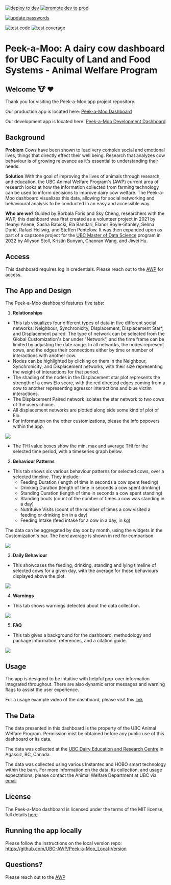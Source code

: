 <!-- badges: start -->
[![deploy to dev](https://github.com/UBC-AWP/Peek-a-Moo/actions/workflows/deploy.yml/badge.svg)](https://github.com/UBC-AWP/Peek-a-Moo/actions/workflows/deploy.yml) [![promote dev to prod](https://github.com/UBC-AWP/Peek-a-Moo/actions/workflows/prod-release.yml/badge.svg)](https://github.com/UBC-AWP/Peek-a-Moo/actions/workflows/prod-release.yml)

[![update passwords](https://github.com/UBC-AWP/Peek-a-Moo/actions/workflows/update-passwords.yml/badge.svg)](https://github.com/UBC-AWP/Peek-a-Moo/actions/workflows/update-passwords.yml)

[![test code](https://github.com/UBC-AWP/Peek-a-Moo/actions/workflows/test-code.yaml/badge.svg)](https://github.com/UBC-AWP/Peek-a-Moo/actions/workflows/test-code.yaml) [![test coverage](https://github.com/UBC-AWP/Peek-a-Moo/actions/workflows/test-coverage.yaml/badge.svg)](https://github.com/UBC-AWP/Peek-a-Moo/actions/workflows/test-coverage.yaml)
<!-- badges: end -->
# Peek-a-Moo: A dairy cow dashboard for UBC Faculty of Land and Food Systems - Animal Welfare Program

## Welcome :cow: :heart:

Thank you for visiting the Peek-a-Moo app project repository. 

Our production app is located here: [Peek-a-Moo Dashboard](https://peek-a-moo.herokuapp.com/)

Our development app is located here: [Peek-a-Moo Development Dashboard](https://peek-a-moo-dev.herokuapp.com/)

## Background
**Problem**
Cows have been shown to lead very complex social and emotional lives, things that directly effect their well being. Research that analyzes cow behaviour is of growing relevance as it's essential to understanding their needs. 

**Solution**
With the goal of improving the lives of animals through research, and education, the UBC Animal Welfare Program's (AWP) current area of research looks at how the information collected from farming technology can be used to inform decisions to improve dairy cow welfare. The Peek-a-Moo dashboard visualizes this data, allowing for social networking and behavioural analysis to be conducted in an easy and accessible way. 

**Who are we?**
Guided by Borbala Foris and Sky Cheng, researchers with the AWP, this dashboard was first created as a volunteer project in 2021 by Ifeanyi Anene, Sasha Babicki, Ela Bandari, Elanor Boyle-Stanley, Selma Durić, Rafael Hellwig, and Steffen Pentelow. It was then expanded upon as part of a capstone project for the [UBC Master of Data Science](https://masterdatascience.ubc.ca/) program in 2022 by Allyson Stoll, Kristin Bunyan, Chaoran Wang, and Jiwei Hu.

## Access

This dashboard requires log in credentials. Please reach out to the [AWP](https://awp.landfood.ubc.ca/) for access.

## The App and Design

The Peek-a-Moo dashboard features five tabs:

1. **Relationships**
  - This tab visualizes four different types of data in five different social networks: Neighbour, Synchronicity, Displacement, Displacement Star*, and Displacement paired. The type of network can be selected from the Global Customization's bar under "Network", and the time frame can be limited by adjusting the date range. In all networks, the nodes represent cows, and the edges their connections either by time or number of interactions with another cow.
  - Nodes can be highlighted by clicking on them in the Neighbour, Synchronicity, and Displacement networks, with their size representing the weight of interactions for that period.
  - The shading of the nodes in the Displacement star plot represents the strength of a cows Elo score, with the red directed edges coming from a cow to another representing agressor interactions and blue victim interactions.
  - The Displacement Paired network isolates the star network to two cows of the users choice.
  - All displacement networks are plotted along side some kind of plot of Elo.
  - For information on the other customizations, please the info popovers within the app.
  
![](docs/usage_examples/gifs/networks.gif)
  
  - The THI value boxes show the min, max and average THI for the selected time period, with a timeseries graph below.

2. **Behaviour Patterns**
- This tab shows six various behaviour patterns for selected cows, over a selected timeline. They include:
  - Feeding Duration (length of time in seconds a cow spent feeding)
  - Drinking Duration (length of time in seconds a cow spent drinking)
  - Standing Duration (length of time in seconds a cow spent standing)
  - Standing bouts (count of the number of times a cow was standing in a day)
  - Nutrituive Visits (count of the number of times a cow visited a feeding or drinking bin in a day)
  - Feeding Intake (feed intake for a cow in a day, in kg)

The data can be aggregated by day oor by month, using the widgets in the Customization's bar. The herd average is shown in red for comparison.

![](docs/usage_examples/gifs/behaviour.gif)

3. **Daily Behaviour**
- This showcases the feeding, drinking, standing and lying timeline of selected cows for a given day, with the average for those behaviours displayed above the plot.

![](docs/usage_examples/gifs/daily_behaviour.gif)

4. **Warnings**
- This tab shows warnings detected about the data collection.

![](docs/usage_examples/gifs/warnings.gif)

5. **FAQ**
- This tab gives a background for the dashboard, methodology and package information, references, and a citation guide.

![](docs/usage_examples/gifs/FAQ.gif)
## Usage

The app is designed to be intuitive with helpful pop-over information integrated throughout. There are also dynamic error messages and warning flags to assist the user experience.

For a usage example video of the dashboard, please visit this [link](https://www.youtube.com/watch?v=m35yaKY-6vw)

## The Data

The data presented in this dashboard is the property of the UBC Animal Welfare Program. Permission mist be obtained before any public use of this dashboard or its data. 

The data was collected at the [UBC Dairy Education and Research Centre](https://dairycentre.landfood.ubc.ca/) in Agassiz, BC, Canada.

The data was collected using various Instantec and HOBO smart technology within the barn. For more information on the data, its collection, and usage expectations, please contact the Animal Welfare Department at UBC via [email](mailto:animalwelfare@ubc.ca)

## License

The Peek-a-Moo dashboard is licensed under the terms of the MIT license, full details [here](https://github.com/UBC-AWP/Peek-a-Moo/blob/main/LICENSE)

## Running the app locally

Please follow the instructions on the local version repo: https://github.com/UBC-AWP/Peek-a-Moo_Local-Version

## Questions?

Please reach out to the [AWP](mailto:animalwelfare@ubc.ca)
